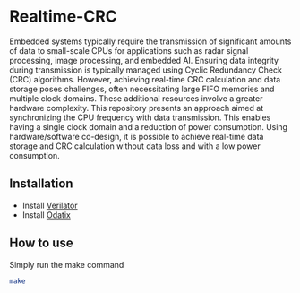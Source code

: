 # Realtime-CRC

Embedded systems typically require the transmission of significant amounts of data to small-scale CPUs for applications such as radar signal processing, image processing, and embedded AI. 
Ensuring data integrity during transmission is typically managed using Cyclic Redundancy Check (CRC) algorithms. 
However, achieving real-time CRC calculation and data storage poses challenges, often necessitating large FIFO memories and multiple clock domains. 
These additional resources involve a greater hardware complexity.
This repository presents an approach aimed at synchronizing the CPU frequency with data transmission. 
This enables having a single clock domain and a reduction of power consumption. 
Using hardware/software co-design, it is possible to achieve real-time data storage and CRC calculation without data loss and with a low power consumption. 

## Installation

- Install [Verilator](https://verilator.org/guide/latest/install.html)
- Install [Odatix](https://odatix.readthedocs.io/en/latest/installation/install_from_pypi.html)

## How to use 

Simply run the make command

```bash
make
```
